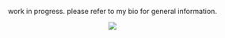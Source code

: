 <p align=center> work in progress. please refer to my bio for general information.
<p align="center">
<img src="https://pbs.twimg.com/media/GahBz7jW0AAvdq-?format=png&name=360x360"/>
<br/>

<!--
**klownaround/klownaround** is a ✨ _special_ ✨ repository because its `README.md` (this file) appears on your GitHub profile.

Here are some ideas to get you started:

- 🔭 I’m currently working on ...
- 🌱 I’m currently learning ...
- 👯 I’m looking to collaborate on ...
- 🤔 I’m looking for help with ...
- 💬 Ask me about ...
- 📫 How to reach me: ...
- 😄 Pronouns: ...
- ⚡ Fun fact: ...
-->
